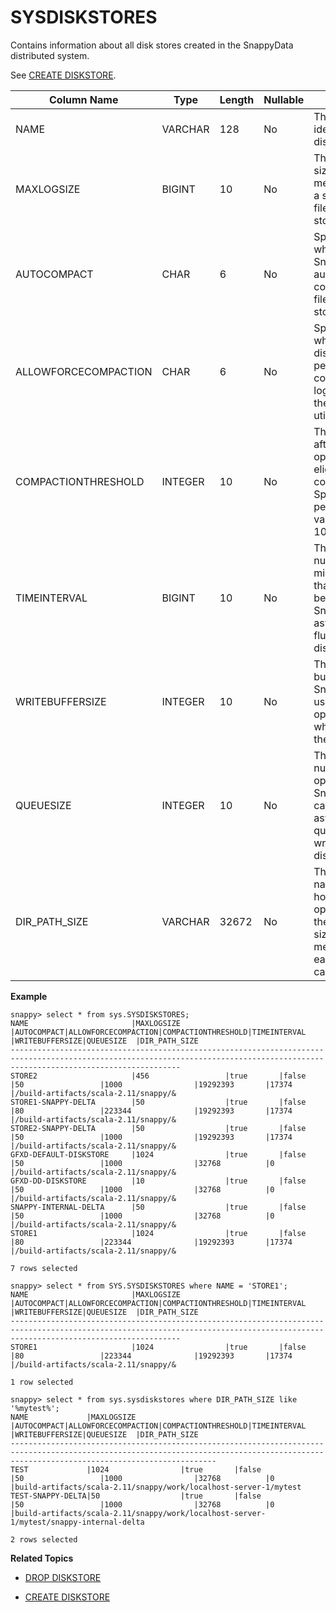 # SYSDISKSTORES

Contains information about all disk stores created in the SnappyData distributed system.

See [CREATE DISKSTORE](../sql_reference/create-diskstore.md).

| Column Name          | Type    | Length | Nullable | Contents                                                                                                                             |
|----------------------|---------|--------|----------|--------------------------------------------------------------------------------------------------------------------------------------|
| NAME                 | VARCHAR | 128    | No       | The unique identifier of the disk store.                                                                                             |
| MAXLOGSIZE           | BIGINT  | 10     | No       | The maximum size, in megabytes, of a single oplog file in the disk store.                                                            |
| AUTOCOMPACT          | CHAR    | 6      | No       | Specifies whether SnappyData automatically compacts log files in this disk store.                                                    |
| ALLOWFORCECOMPACTION | CHAR    | 6      | No       | Specifies whether the disk store permits online compaction of log files using the `snappy` utility. |
| COMPACTIONTHRESHOLD  | INTEGER | 10     | No       | The threshold after which an oplog file is eligible for compaction. Specified as a percentage value from 0–100.                      |
| TIMEINTERVAL         | BIGINT  | 10     | No       | The maximum number of milliseconds that can elapse before SnappyData asynchronously flushes data to disk.                            |
| WRITEBUFFERSIZE      | INTEGER | 10     | No       | The size of the buffer SnappyData uses to store operations when writing to the disk store.                                           |
| QUEUESIZE            | INTEGER | 10     | No       | The maximum number of row operations that SnappyData can asynchronously queue for writing to the disk store.                         |
| DIR_PATH_SIZE      | VARCHAR | 32672  | No       | The directory names that hold disk store oplog files, and the maximum size in megabytes that each directory can store.               |


**Example** </br>

```pre
snappy> select * from sys.SYSDISKSTORES;
NAME                       |MAXLOGSIZE          |AUTOCOMPACT|ALLOWFORCECOMPACTION|COMPACTIONTHRESHOLD|TIMEINTERVAL        |WRITEBUFFERSIZE|QUEUESIZE  |DIR_PATH_SIZE              
---------------------------------------------------------------------------------------------------------------------------------------------------------------------------------- 
STORE2                     |456                 |true       |false               |50                 |1000                |19292393       |17374      |/build-artifacts/scala-2.11/snappy/&
STORE1-SNAPPY-DELTA        |50                  |true       |false               |80                 |223344              |19292393       |17374      |/build-artifacts/scala-2.11/snappy/&
STORE2-SNAPPY-DELTA        |50                  |true       |false               |50                 |1000                |19292393       |17374      |/build-artifacts/scala-2.11/snappy/&
GFXD-DEFAULT-DISKSTORE     |1024                |true       |false               |50                 |1000                |32768          |0          |/build-artifacts/scala-2.11/snappy/&
GFXD-DD-DISKSTORE          |10                  |true       |false               |50                 |1000                |32768          |0          |/build-artifacts/scala-2.11/snappy/&
SNAPPY-INTERNAL-DELTA      |50                  |true       |false               |50                 |1000                |32768          |0          |/build-artifacts/scala-2.11/snappy/&
STORE1                     |1024                |true       |false               |80                 |223344              |19292393       |17374      |/build-artifacts/scala-2.11/snappy/&

7 rows selected
```

```pre
snappy> select * from SYS.SYSDISKSTORES where NAME = 'STORE1';
NAME                       |MAXLOGSIZE          |AUTOCOMPACT|ALLOWFORCECOMPACTION|COMPACTIONTHRESHOLD|TIMEINTERVAL        |WRITEBUFFERSIZE|QUEUESIZE  |DIR_PATH_SIZE              
---------------------------------------------------------------------------------------------------------------------------------------------------------------------------------- 
STORE1                     |1024                |true       |false               |80                 |223344              |19292393       |17374      |/build-artifacts/scala-2.11/snappy/&

1 row selected
```

```pre
snappy> select * from sys.sysdiskstores where DIR_PATH_SIZE like '%mytest%';
NAME             |MAXLOGSIZE          |AUTOCOMPACT|ALLOWFORCECOMPACTION|COMPACTIONTHRESHOLD|TIMEINTERVAL        |WRITEBUFFERSIZE|QUEUESIZE  |DIR_PATH_SIZE
------------------------------------------------------------------------------------------------------------------------------------------------------------------------------------------ 
TEST             |1024                |true       |false               |50                 |1000                |32768          |0          |build-artifacts/scala-2.11/snappy/work/localhost-server-1/mytest                      
TEST-SNAPPY-DELTA|50                  |true       |false               |50                 |1000                |32768          |0          |build-artifacts/scala-2.11/snappy/work/localhost-server-1/mytest/snappy-internal-delta

2 rows selected
```

**Related Topics**

* [DROP DISKSTORE](../sql_reference/drop-diskstore.md)

* [CREATE DISKSTORE](../sql_reference/create-diskstore.md)
